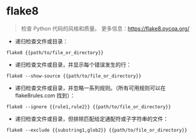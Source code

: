 # flake8

> 检查 Python 代码的风格和质量。
> 更多信息：<https://flake8.pycqa.org/>

- 递归检查文件或目录：

`flake8 {{path/to/file_or_directory}}`

- 递归检查文件或目录，并显示每个错误发生的行：

`flake8 --show-source {{path/to/file_or_directory}}`

- 递归检查文件或目录，并忽略一系列规则。（所有可用规则可以在 flake8rules.com 找到）：

`flake8 --ignore {{rule1,rule2}} {{path/to/file_or_directory}}`

- 递归检查文件或目录，但排除匹配给定通配符或子字符串的文件：

`flake8 --exclude {{substring1,glob2}} {{path/to/file_or_directory}}`